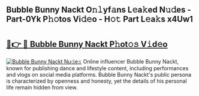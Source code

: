 ## Bubble Bunny Nackt O𝚗𝚕yf𝚊ns L𝚎a𝚔ed N𝚞𝚍es - Part-0Yk P𝚑𝚘tos Vi𝚍𝚎o - H𝚘𝚝 Part L𝚎a𝚔s x4Uw1

# <h2><a href="http://kf2och.oniu.top/?m=Bubble+Bunny+Nackt">🔗👉 🔴 Bubble Bunny Nackt P𝚑ot𝚘𝚜 V𝚒d𝚎o</a></h2>

[![Bubble Bunny Nackt Nu𝚍e𝚜](https://i.imgur.com/0qMVB7G.gif)](http://kf2och.oniu.top/?m=Bubble+Bunny+Nackt)
Online influencer Bubble Bunny Nackt, known for publishing dance and lifestyle content, including performances and vlogs on social media platforms. Bubble Bunny Nackt's public persona is characterized by openness and honesty, yet the details of his personal life remain hidden from view.  
